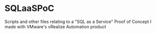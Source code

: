 # SQLaaSPoC
Scripts and other files relating to a "SQL as a Service" Proof of Concept I made with VMware's vRealize Automation product
